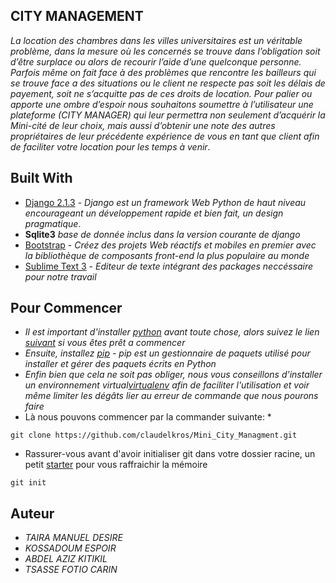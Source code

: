 ## CITY MANAGEMENT
*La location des chambres dans les villes universitaires est un véritable problème, dans la mesure où les concernés se trouve dans l’obligation soit d’être surplace ou alors de recourir l’aide d’une quelconque personne. Parfois même on fait face à des problèmes que rencontre les bailleurs qui se trouve face a des situations ou le client ne respecte pas soit les délais de payement, soit ne s’acquitte pas de ces droits de location. Pour palier ou apporte une ombre d’espoir nous souhaitons soumettre à l’utilisateur une plateforme (CITY MANAGER) qui leur permettra non seulement d’acquérir la Mini-cité de leur choix, mais aussi d’obtenir une note des autres propriétaires de leur précédente expérience de vous en tant que client afin de faciliter votre location pour les temps à venir*.   

## Built With
* [Django 2.1.3](https://www.djangoproject.com/) - *Django est un framework Web Python de haut niveau encourageant un développement rapide et bien fait, un design pragmatique*.
* **Sqlite3** *base de donnée inclus dans la version courante de django* 
* [Bootstrap](https://www.getbootstrap.com/) - *Créez des projets Web réactifs et mobiles en premier avec la bibliothèque de composants front-end la plus populaire au monde*
* [Sublime Text 3](https://www.sublimetext.com/3/) - *Editeur de texte intégrant des packages neccéssaire pour notre travail*

## Pour Commencer 
* *Il est important d'installer [python](https://www.python.org/) avant toute chose, alors suivez le lien [suivant](https://www.python.org/) si vous êtes prêt a commencer*
* *Ensuite, installez [pip](https://pip.pypa.io/en/stable/installing/) - pip est un gestionnaire de paquets utilisé pour installer et gérer des paquets écrits en Python*
* *Enfin bien que cela ne soit pas obliger, nous vous conseillons d'installer un environnement virtual[virtualenv](https://virtualenv.pypa.io/en/latest/installation/) afin de faciliter l'utilisation et voir même limiter les dégâts lier au erreur de commande que nous pourons faire* 
* Là nous pouvons commencer par la commander suivante: *

```
git clone https://github.com/claudelkros/Mini_City_Managment.git
```
* Rassurer-vous avant d'avoir initialiser git dans votre dossier racine, un petit [starter](https://git-scm.com/book/fr/v1/Personnalisation-de-Git-Configuration-de-Git) pour vous raffraichir la mémoire
```
git init
```

## Auteur 
* *TAIRA MANUEL DESIRE*
* *KOSSADOUM ESPOIR*
* *ABDEL AZIZ KITIKIL*
* *TSASSE FOTIO CARIN*
